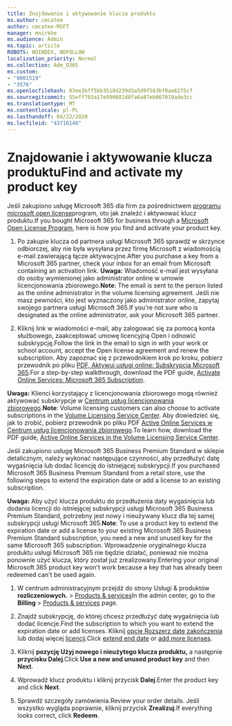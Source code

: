 ```yaml
---
title: Znajdowanie i aktywowanie klucza produktu
ms.author: cmcatee
author: cmcatee-MSFT
manager: mnirkhe
ms.audience: Admin
ms.topic: article
ROBOTS: NOINDEX, NOFOLLOW
localization_priority: Normal
ms.collection: Adm_O365
ms.custom:
- "9001519"
- "3576"
ms.openlocfilehash: 03ee3bff5bb3510d239d3a5d9f583bf0ae62f5cf
ms.sourcegitcommit: 55eff703a17e500681d8fa6a87eb067019ade3cc
ms.translationtype: MT
ms.contentlocale: pl-PL
ms.lasthandoff: 04/22/2020
ms.locfileid: "43716146"
---
```

# <a name="find-and-activate-my-product-key"></a><span data-ttu-id="1baec-102">Znajdowanie i aktywowanie klucza produktu</span><span class="sxs-lookup"><span data-stu-id="1baec-102">Find and activate my product key</span></span>

<span data-ttu-id="1baec-103">Jeśli zakupiono usługę Microsoft 365 dla firm za pośrednictwem [programu microsoft open license](https://go.microsoft.com/fwlink/p/?LinkID=613298)program, oto jak znaleźć i aktywować klucz produktu.</span><span class="sxs-lookup"><span data-stu-id="1baec-103">If you bought Microsoft 365 for business through a [Microsoft Open License Program](https://go.microsoft.com/fwlink/p/?LinkID=613298), here is how you find and activate your product key.</span></span>

1. <span data-ttu-id="1baec-104">Po zakupie klucza od partnera usługi Microsoft 365 sprawdź w skrzynce odbiorczej, aby nie była wysyłana przez firmę Microsoft z wiadomością e-mail zawierającą łącze aktywacyjne.</span><span class="sxs-lookup"><span data-stu-id="1baec-104">After you purchase a key from a Microsoft 365 partner, check your inbox for an email from Microsoft containing an activation link.</span></span>  <span data-ttu-id="1baec-105">**Uwaga:** Wiadomość e-mail jest wysyłana do osoby wymienionej jako administrator online w umowie licencjonowania zbiorowego.</span><span class="sxs-lookup"><span data-stu-id="1baec-105">**Note**: The email is sent to the person listed as the online administrator in the volume licensing agreement.</span></span>  <span data-ttu-id="1baec-106">Jeśli nie masz pewności, kto jest wyznaczony jako administrator online, zapytaj swojego partnera usługi Microsoft 365.</span><span class="sxs-lookup"><span data-stu-id="1baec-106">If you're not sure who is designated as the online administrator, ask your Microsoft 365 partner.</span></span>

2. <span data-ttu-id="1baec-107">Kliknij link w wiadomości e-mail, aby zalogować się za pomocą konta służbowego, zaakceptować umowę licencyjną Open i odnowić subskrypcję.</span><span class="sxs-lookup"><span data-stu-id="1baec-107">Follow the link in the email to sign in with your work or school account, accept the Open license agreement and renew the subscription.</span></span>  <span data-ttu-id="1baec-108">Aby zapoznać się z przewodnikiem krok po kroku, pobierz przewodnik po pliku [PDF, Aktywuj usługi online: Subskrypcja Microsoft 365](https://go.microsoft.com/fwlink/p/?LinkId=618100).</span><span class="sxs-lookup"><span data-stu-id="1baec-108">For a step-by-step walkthrough, download the PDF guide, [Activate Online Services: Microsoft 365 Subscription](https://go.microsoft.com/fwlink/p/?LinkId=618100).</span></span> 

<span data-ttu-id="1baec-109">**Uwaga:** Klienci korzystający z licencjonowania zbiorowego mogą również aktywować subskrypcje w [Centrum usług licencjonowania zbiorowego](https://go.microsoft.com/fwlink/p/?LinkID=282016).</span><span class="sxs-lookup"><span data-stu-id="1baec-109">**Note**: Volume licensing customers can also choose to activate subscriptions in the [Volume Licensing Service Center](https://go.microsoft.com/fwlink/p/?LinkID=282016).</span></span>  <span data-ttu-id="1baec-110">Aby dowiedzieć się, jak to zrobić, pobierz przewodnik po pliku PDF [Active Online Services w Centrum usług licencjonowania zbiorowego](https://go.microsoft.com/fwlink/p/?LinkId=618096).</span><span class="sxs-lookup"><span data-stu-id="1baec-110">To learn how, download the PDF guide, [Active Online Services in the Volume Licensing Service Center](https://go.microsoft.com/fwlink/p/?LinkId=618096).</span></span>

<span data-ttu-id="1baec-111">Jeśli zakupiono usługę Microsoft 365 Business Premium Standard w sklepie detalicznym, należy wykonać następujące czynności, aby przedłużyć datę wygaśnięcia lub dodać licencję do istniejącej subskrypcji.</span><span class="sxs-lookup"><span data-stu-id="1baec-111">If you purchased Microsoft 365 Business Premium Standard from a retail store, use the following steps to extend the expiration date or add a license to an existing subscription.</span></span>

<span data-ttu-id="1baec-112">**Uwaga:** Aby użyć klucza produktu do przedłużenia daty wygaśnięcia lub dodania licencji do istniejącej subskrypcji usługi Microsoft 365 Business Premium Standard, potrzebny jest nowy i nieużywany klucz dla tej samej subskrypcji usługi Microsoft 365.</span><span class="sxs-lookup"><span data-stu-id="1baec-112">**Note**: To use a product key to extend the expiration date or add a license to your existing Microsoft 365 Business Premium Standard subscription, you need a new and unused key for the same Microsoft  365 subscription.</span></span>  <span data-ttu-id="1baec-113">Wprowadzenie oryginalnego klucza produktu usługi Microsoft 365 nie będzie działać, ponieważ nie można ponownie użyć klucza, który został już zrealizowany.</span><span class="sxs-lookup"><span data-stu-id="1baec-113">Entering your original Microsoft  365 product key won't work because a key that has already been redeemed can't be used again.</span></span>

1. <span data-ttu-id="1baec-114">W centrum administracyjnym przejdź do strony Usługi & produktów **rozliczeniowych.** > [Products & services](https://go.microsoft.com/fwlink/p/?linkid=842054)</span><span class="sxs-lookup"><span data-stu-id="1baec-114">In the admin center, go to the **Billing** > [Products & services](https://go.microsoft.com/fwlink/p/?linkid=842054) page.</span></span>

2. <span data-ttu-id="1baec-115">Znajdź subskrypcję, do której chcesz przedłużyć datę wygaśnięcia lub dodać licencje.</span><span class="sxs-lookup"><span data-stu-id="1baec-115">Find the subscription to which you want to extend the expiration date or add licenses.</span></span>  <span data-ttu-id="1baec-116">Kliknij [opcję Rozszerz datę zakończenia](https://go.microsoft.com/fwlink/p/?linkid=842054) lub dodaj więcej [licencji](https://go.microsoft.com/fwlink/p/?linkid=842054).</span><span class="sxs-lookup"><span data-stu-id="1baec-116">Click [extend end date](https://go.microsoft.com/fwlink/p/?linkid=842054) or [add more licenses](https://go.microsoft.com/fwlink/p/?linkid=842054).</span></span>

3. <span data-ttu-id="1baec-117">Kliknij **pozycję Użyj nowego i nieużytego klucza produktu,** a następnie **przycisku Dalej**.</span><span class="sxs-lookup"><span data-stu-id="1baec-117">Click **Use a new and unused product key** and then **Next**.</span></span>

4. <span data-ttu-id="1baec-118">Wprowadź klucz produktu i kliknij przycisk **Dalej**.</span><span class="sxs-lookup"><span data-stu-id="1baec-118">Enter the product key and click **Next**.</span></span>

5. <span data-ttu-id="1baec-119">Sprawdź szczegóły zamówienia.</span><span class="sxs-lookup"><span data-stu-id="1baec-119">Review your order details.</span></span>  <span data-ttu-id="1baec-120">Jeśli wszystko wygląda poprawnie, kliknij przycisk **Zrealizuj**.</span><span class="sxs-lookup"><span data-stu-id="1baec-120">If everything looks correct, click **Redeem**.</span></span>